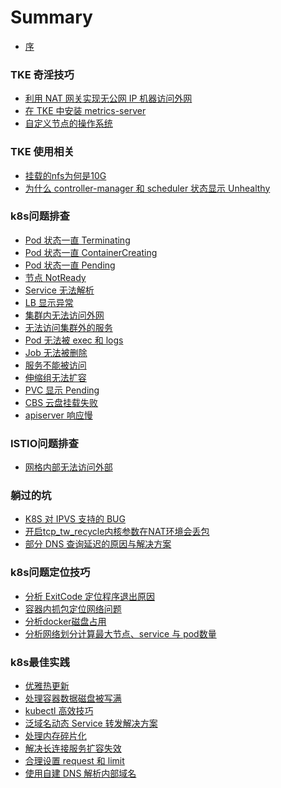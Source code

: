 # Summary

- [序](README.md)

### TKE 奇淫技巧

- [利用 NAT 网关实现无公网 IP 机器访问外网](tke-skill/using-nat-gateway-visit-internet.md)
- [在 TKE 中安装 metrics-server](tke-skill/install-metrics-server-on-tke.md)
- [自定义节点的操作系统]()

### TKE 使用相关

- [挂载的nfs为何是10G](tke/why-nfs-10g.md)
- [为什么 controller-manager 和 scheduler 状态显示 Unhealthy](tke/why-controller-manager-and-scheduler-unhealthy.md)

### k8s问题排查

- [Pod 状态一直 Terminating](troubleshooting/pod-terminating-forever.md)
- [Pod 状态一直 ContainerCreating](troubleshooting/pod-containercreating-forever.md)
- [Pod 状态一直 Pending](troubleshooting/pod-pending-forever.md)
- [节点 NotReady](troubleshooting/node-notready.md)
- [Service 无法解析](troubleshooting/service-cannot-resolve.md)
- [LB 显示异常](troubleshooting/lb-abnormal.md)
- [集群内无法访问外网](troubleshooting/cannot-visit-internet.md)
- [无法访问集群外的服务](troubleshooting/cannot-visit-service-out-of-cluster.md)
- [Pod 无法被 exec 和 logs](troubleshooting/pod-cannot-exec-or-logs.md)
- [Job 无法被删除](troubleshooting/cannot-delete-job.md)
- [服务不能被访问](troubleshooting/service-cannot-be-visited.md)
- [伸缩组无法扩容]()
- [PVC 显示 Pending]()
- [CBS 云盘挂载失败]()
- [apiserver 响应慢]()

### ISTIO问题排查

- [网格内部无法访问外部](istio/cannot-visit-out-of-mesh.md)

### 躺过的坑

- [K8S 对 IPVS 支持的 BUG](damn/k8s-ipvs-bug.md)
- [开启tcp_tw_recycle内核参数在NAT环境会丢包](damn/lost-packets-once-enable-tcp-tw-recycle.md)
- [部分 DNS 查询延迟的原因与解决方案](damn/dns-lookup-delay.md)

### k8s问题定位技巧

- [分析 ExitCode 定位程序退出原因](skill/analysis-exitcode.md)
- [容器内抓包定位网络问题](skill/capture-packets-in-container.md)
- [分析docker磁盘占用](skill/analysis-docker-disk.md)
- [分析网络划分计算最大节点、service 与 pod数量](skill/analysis-cidr.md)

### k8s最佳实践

- [优雅热更新](best-practice/kubernetes-best-practice-grace-update.md)
- [处理容器数据磁盘被写满](best-practice/kubernetes-best-practice-handle-disk-full.md)
- [kubectl 高效技巧](best-practice/efficient-kubectl.md)
- [泛域名动态 Service 转发解决方案](best-practice/wildcard-domain-forward.md)
- [处理内存碎片化](best-practice/handle-memory-fragmentation.md)
- [解决长连接服务扩容失效](best-practice/scale-keepalive-service.md)
- [合理设置 request 和 limit]()
- [使用自建 DNS 解析内部域名]()